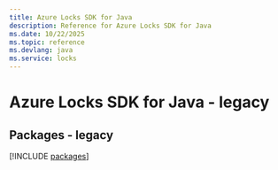 ```yaml
---
title: Azure Locks SDK for Java
description: Reference for Azure Locks SDK for Java
ms.date: 10/22/2025
ms.topic: reference
ms.devlang: java
ms.service: locks
---
```

# Azure Locks SDK for Java - legacy
## Packages - legacy
[!INCLUDE [packages](locks-index.md)]